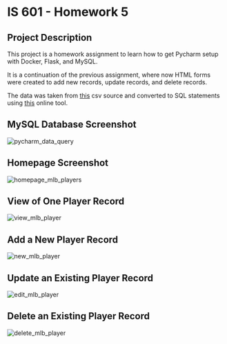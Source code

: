 # IS 601 - Homework 5

## Project Description
This project is a homework assignment to learn how to get Pycharm setup with Docker, Flask, and MySQL.

It is a continuation of the previous assignment, where now HTML forms were created to add new records, update records, and delete records.

The data was taken from [this](https://people.sc.fsu.edu/~jburkardt/data/csv/csv.html) csv source and converted to SQL statements using [this](https://sqlizer.io/#/) online tool.

## MySQL Database Screenshot
![pycharm_data_query](screenshots/database.png)


## Homepage Screenshot
![homepage_mlb_players](screenshots/homepage.png)


## View of One Player Record
![view_mlb_player](screenshots/view-player.png)


## Add a New Player Record
![new_mlb_player](screenshots/new-player.png)


## Update an Existing Player Record
![edit_mlb_player](screenshots/update-player.png)


## Delete an Existing Player Record
![delete_mlb_player](screenshots/delete-player.png)